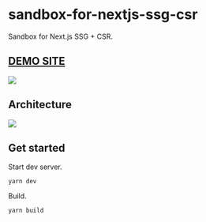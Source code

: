# sandbox-for-nextjs-ssg-csr
Sandbox for Next.js SSG + CSR.

## [DEMO SITE](https://sandbox-for-nextjs-ssg-csr.vercel.app/)
![](https://i.gyazo.com/1abc8058b69b0a635a0ab931c1513657.png)

## Architecture

![](https://i.gyazo.com/f2597ebdb298005c2c613f9ff959cc5b.png)


## Get started
Start dev server.

```
yarn dev
```

Build.

```
yarn build
```
